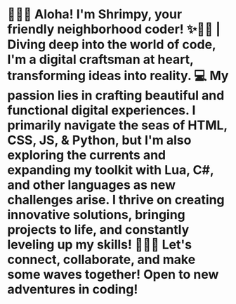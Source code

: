 # 🌊🦐✨ Aloha! I'm Shrimpy, your friendly neighborhood coder! ✨🦐🌊 | Diving deep into the world of code, I'm a digital craftsman at heart, transforming ideas into reality. 💻 My passion lies in crafting beautiful and functional digital experiences. I primarily navigate the seas of HTML, CSS, JS, & Python, but I'm also exploring the currents and expanding my toolkit with Lua, C#, and other languages as new challenges arise. I thrive on creating innovative solutions, bringing projects to life, and constantly leveling up my skills! 🚀💪🍤 Let's connect, collaborate, and make some waves together! Open to new adventures in coding!
